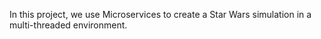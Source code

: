 In this project, we use Microservices to create a Star Wars simulation in a multi-threaded environment.
